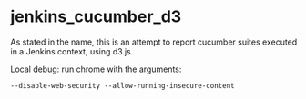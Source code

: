 # jenkins_cucumber_d3
As stated in the name, this is an attempt to report cucumber suites executed in a Jenkins context, using d3.js.

Local debug:
run chrome with the arguments: 
```
--disable-web-security --allow-running-insecure-content
```
